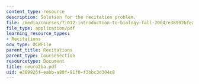 ```yaml
---
content_type: resource
description: Solution for the recitation problem.
file: /media/courses/7-012-introduction-to-biology-fall-2004/e389926feabba80f91f0f3bbc3d304c8_neuro2ba.pdf
file_type: application/pdf
learning_resource_types:
- Recitations
ocw_type: OCWFile
parent_title: Recitations
parent_type: CourseSection
resourcetype: Document
title: neuro2ba.pdf
uid: e389926f-eabb-a80f-91f0-f3bbc3d304c8
---
```

